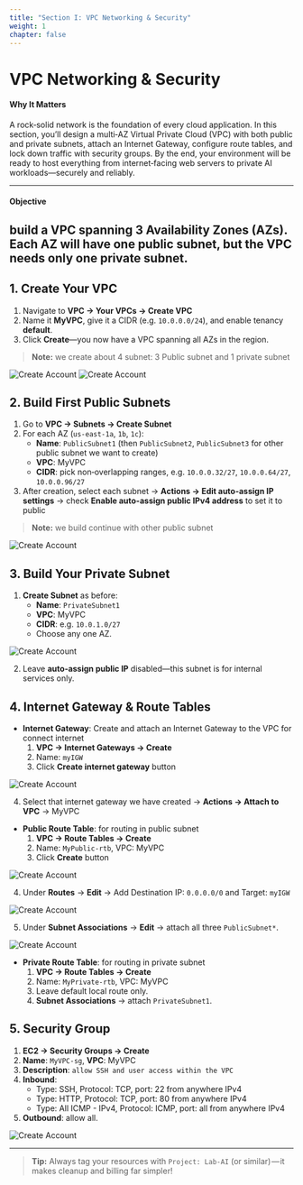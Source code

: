 ```yaml
---
title: "Section I: VPC Networking & Security"
weight: 1
chapter: false
---
```


# VPC Networking & Security

#### Why It Matters  
A rock‑solid network is the foundation of every cloud application. In this section, you’ll design a multi‑AZ Virtual Private Cloud (VPC) with both public and private subnets, attach an Internet Gateway, configure route tables, and lock down traffic with security groups. By the end, your environment will be ready to host everything from internet‑facing web servers to private AI workloads—securely and reliably.

---
#### Objective  
build a VPC spanning 3 Availability Zones (AZs). Each AZ will have one public subnet, but the VPC needs only one private subnet.
---

## 1. Create Your VPC  
1. Navigate to **VPC → Your VPCs → Create VPC**  
2. Name it **MyVPC**, give it a CIDR (e.g. `10.0.0.0/24`), and enable tenancy **default**.  
3. Click **Create**—you now have a VPC spanning all AZs in the region.
> **Note:** we create about 4 subnet: 3 Public subnet and 1 private subnet 

![Create Account](../images/1/1-1.png?featherlight=false&width=90pc)
![Create Account](../images/1/1-2.png?featherlight=false&width=90pc)

## 2. Build First Public Subnets  
1. Go to **VPC → Subnets → Create Subnet**  
2. For each AZ (`us-east-1a`, `1b`, `1c`):  
   - **Name**: `PublicSubnet1` (then `PublicSubnet2`, `PublicSubnet3` for other public subnet we want to create)  
   - **VPC**: MyVPC  
   - **CIDR**: pick non‑overlapping ranges, e.g. `10.0.0.32/27`, `10.0.0.64/27`, `10.0.0.96/27`  
3. After creation, select each subnet → **Actions → Edit auto-assign IP settings** → check **Enable auto-assign public IPv4 address** to set it to public
> **Note:** we build continue with other public subnet

![Create Account](../images/1/1-3.png?featherlight=false&width=90pc)

## 3. Build Your Private Subnet  
1. **Create Subnet** as before:  
   - **Name**: `PrivateSubnet1` 
   - **VPC**: MyVPC  
   - **CIDR**: e.g. `10.0.1.0/27`  
   - Choose any one AZ.  

![Create Account](../images/1/1-4.png?featherlight=false&width=90pc)

2. Leave **auto‑assign public IP** disabled—this subnet is for internal services only.

## 4. Internet Gateway & Route Tables  
- **Internet Gateway**: Create and attach an Internet Gateway to the VPC for connect internet  
  1. **VPC → Internet Gateways → Create** 
  2. Name: `myIGW`  
  3. Click **Create internet gateway** button

![Create Account](../images/1/1-5.png?featherlight=false&width=90pc)

  4. Select that internet gateway we have created → **Actions → Attach to VPC** → MyVPC  

- **Public Route Table**: for routing in public subnet
  1. **VPC → Route Tables → Create** 
  2. Name: `MyPublic-rtb`, VPC: MyVPC  
  3. Click **Create** button

![Create Account](..../images/1/1-6.png?featherlight=false&width=90pc)

  4. Under **Routes** → **Edit** → Add Destination IP: `0.0.0.0/0` and Target: `myIGW`  

![Create Account](../images/1/1-7.png?featherlight=false&width=90pc)

  5. Under **Subnet Associations** → **Edit** → attach all three `PublicSubnet*`.

![Create Account](../images/1/1-8.png?featherlight=false&width=90pc)

- **Private Route Table**: for routing in private subnet 
  1. **VPC → Route Tables → Create**
  2. Name: `MyPrivate-rtb`, VPC: MyVPC  
  3. Leave default local route only.  
  4. **Subnet Associations** → attach `PrivateSubnet1`.

## 5. Security Group  
1. **EC2 → Security Groups → Create**  
2. **Name**: `MyVPC-sg`, **VPC**: MyVPC 
3. **Description**: `allow SSH and user access within the VPC` 
3. **Inbound**:  
   - Type: SSH, Protocol: TCP, port: 22 from anywhere IPv4  
   - Type: HTTP, Protocol: TCP, port: 80 from anywhere IPv4  
   - Type: All ICMP - IPv4, Protocol: ICMP, port: all from anywhere IPv4 
4. **Outbound**: allow all.

![Create Account](../images/1/1-9.png?featherlight=false&width=90pc)

---

> **Tip:** Always tag your resources with `Project: Lab-AI` (or similar) — it makes cleanup and billing far simpler!
